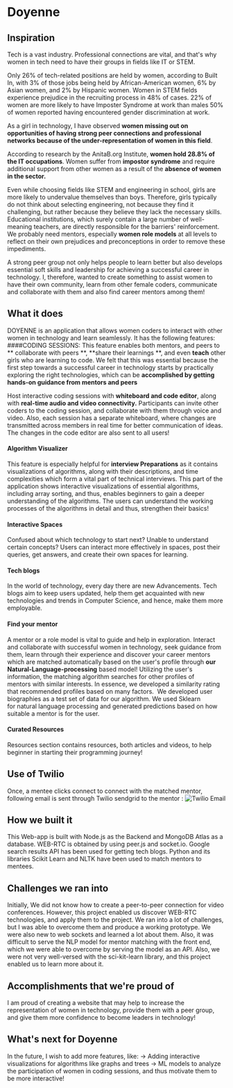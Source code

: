 # Doyenne
## Inspiration
Tech is a vast industry. Professional connections are vital, and that's why women in tech need to have their groups in fields like IT or STEM. 

Only 26% of tech-related positions are held by women, according to Built In, with 3% of those jobs being held by African-American women, 6% by Asian women, and 2% by Hispanic women.
Women in STEM fields experience prejudice in the recruiting process in 48% of cases.
22% of women are more likely to have Imposter Syndrome at work than males 50% of women reported having encountered gender discrimination at work.


As a girl in technology, I have observed **women missing out on opportunities of having strong peer connections and professional networks because of the under-representation of women in this field**. 

According to research by the AnitaB.org Institute, **women hold 28.8% of the IT occupations**. Women suffer from **impostor syndrome** and require additional support from other women as a result of the **absence of women in the sector.**

Even while choosing fields like STEM and engineering in school, girls are more likely to undervalue themselves than boys. Therefore, girls typically do not think about selecting engineering, not because they find it challenging, but rather because they believe they lack the necessary skills. Educational institutions, which surely contain a large number of well-meaning teachers, are directly responsible for the barriers' reinforcement. We probably need mentors, especially **women role models** at all levels to reflect on their own prejudices and preconceptions in order to remove these impediments.

A strong peer group not only helps people to learn better but also develops essential soft skills and leadership for achieving a successful career in technology. I, therefore, wanted to create something to assist women to have their own community, learn from other female coders, communicate and collaborate with them and also find career mentors among them!
## What it does
DOYENNE is an application that allows women coders to interact with other women in technology and learn seamlessly. It has the following features:
####CODING SESSIONS:
This feature enables both mentors, and peers to ** collaborate with peers **, **share their learnings **, and even **teach** other girls who are learning to code. We felt that this was essential because the first step towards a successful career in technology starts by practically exploring the right technologies, which can be **accomplished by getting hands-on guidance from mentors and peers**


Host interactive coding sessions with **whiteboard and code editor**, along with **real-time audio and video connectivity.**  Participants can invite other coders to the coding session, and collaborate with them through voice and video. Also, each session has a separate whiteboard, where changes are transmitted across members in real time for better communication of ideas. The changes in the code editor are also sent to all users!

#### Algorithm Visualizer
This feature is especially helpful for **interview Preparations** as it contains visualizations of algorithms, along with their descriptions, and time complexities which form a vital part of technical interviews.
This part of the application shows interactive visualizations of essential algorithms, including array sorting, and thus, enables beginners to gain a deeper understanding of the algorithms. The users can understand the working processes of the algorithms in detail and thus, strengthen their basics!

#### Interactive Spaces
Confused about which technology to start next? Unable to understand certain concepts?
Users can interact more effectively in spaces, post their queries, get answers, and create their own spaces for learning.

#### Tech blogs
In the world of technology, every day there are new Advancements. Tech blogs aim to keep users updated, help them get acquainted with new technologies and trends in Computer Science, and hence, make them more employable.

#### Find your mentor

A mentor or a role model is vital to guide and help in exploration.
Interact and collaborate with successful women in technology, seek guidance from them, learn through their experience and discover your career mentors which are matched automatically based on the user's profile through **our Natural-Language-processing** based model! Utilizing the user's information, the matching algorithm searches for other profiles of mentors with similar interests. In essence, we developed a similarity rating that recommended profiles based on many factors.  We developed user biographies as a test set of data for our algorithm. We used Sklearn for natural language processing and generated predictions based on how suitable a mentor is for the user.

#### Curated Resources
Resources section contains resources, both articles and videos, to help beginner in starting their programming journey!

## Use of Twilio
Once, a mentee clicks connect to connect with the matched mentor, following email is sent through Twilio sendgrid to the mentor :
![Twilio Email](https://d112y698adiu2z.cloudfront.net/photos/production/software_photos/002/210/273/datas/gallery.jpg)
## How we built it

This Web-app is built with Node.js as the Backend and MongoDB Atlas as a database. WEB-RTC is obtained by using peer.js and socket.io. Google search results API has been used for getting tech blogs.
Python and its libraries Scikit Learn and NLTK have been used to match mentors to mentees.

## Challenges we ran into
Initially, We did not know how to create a peer-to-peer connection for video conferences. However, this project enabled us discover WEB-RTC technologies, and apply them to the project. We ran into a lot of challenges, but I was able to overcome them and produce a working prototype. We were also new to web sockets and learned a lot about them.
Also, it was difficult to serve the NLP model for mentor matching with the front end, which we were able to overcome by serving the model as an API. Also, we were not very well-versed with the sci-kit-learn library, and this project enabled us to learn more about it.

## Accomplishments that we're proud of
I am proud of creating a website that may help to increase the representation of women in technology, provide them with a peer group, and give them more confidence to become leaders in technology!


## What's next for Doyenne

In the future, I wish to add more features, like:
-> Adding interactive visualizations for algorithms like graphs and trees
-> ML models to analyze the participation of women in coding sessions, and thus motivate them to be more interactive!
